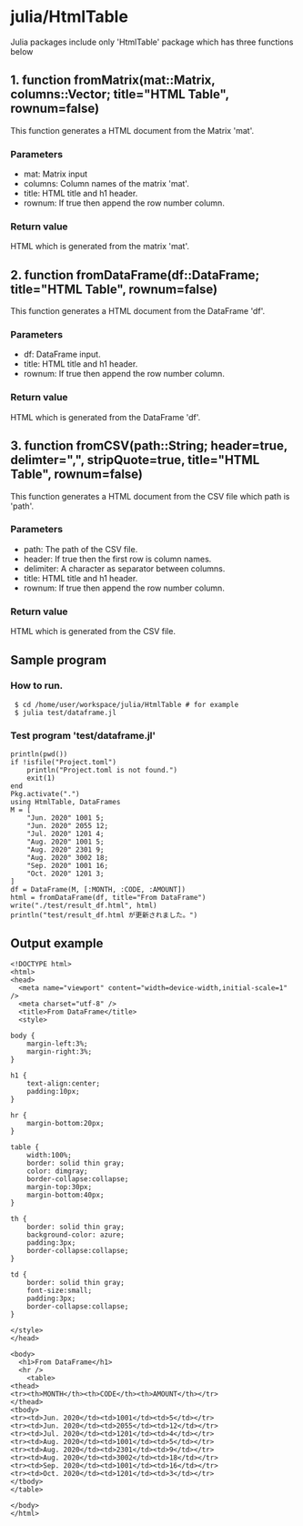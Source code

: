 # julia/HtmlTable
Julia packages include only 'HtmlTable' package which has three functions below

## 1. function fromMatrix(mat::Matrix, columns::Vector; title="HTML Table", rownum=false)
This function generates a HTML document from the Matrix 'mat'.

### Parameters
- mat: Matrix input
- columns: Column names of the matrix 'mat'.
- title: HTML title and h1 header.
- rownum: If true then append the row number column.

### Return value
 HTML which is generated from the matrix 'mat'.
 

## 2. function fromDataFrame(df::DataFrame; title="HTML Table", rownum=false)
This function generates a HTML document from the DataFrame 'df'.

### Parameters
- df: DataFrame input.
- title: HTML title and h1 header.
- rownum: If true then append the row number column.

### Return value
 HTML which is generated from the DataFrame 'df'.
 
## 3. function fromCSV(path::String; header=true, delimter=",", stripQuote=true, title="HTML Table", rownum=false)
 This function generates a HTML document from the CSV file which path is 'path'.

### Parameters
- path: The path of the CSV file.
- header: If true then the first row is column names.
- delimiter: A character as separator between columns.
- title: HTML title and h1 header.
- rownum: If true then append the row number column.

### Return value
 HTML which is generated from the CSV file.

## Sample program

### How to run.
```
 $ cd /home/user/workspace/julia/HtmlTable # for example
 $ julia test/dataframe.jl
```

### Test program 'test/dataframe.jl'

```import Pkg
println(pwd())
if !isfile("Project.toml")
    println("Project.toml is not found.")
    exit(1)
end
Pkg.activate(".")
using HtmlTable, DataFrames
M = [
    "Jun. 2020" 1001 5;
    "Jun. 2020" 2055 12;
    "Jul. 2020" 1201 4;
    "Aug. 2020" 1001 5;
    "Aug. 2020" 2301 9;
    "Aug. 2020" 3002 18;
    "Sep. 2020" 1001 16;
    "Oct. 2020" 1201 3;
]
df = DataFrame(M, [:MONTH, :CODE, :AMOUNT])
html = fromDataFrame(df, title="From DataFrame")
write("./test/result_df.html", html)
println("test/result_df.html が更新されました。")
```

## Output example

```
<!DOCTYPE html>
<html>
<head>
  <meta name="viewport" content="width=device-width,initial-scale=1" />
  <meta charset="utf-8" />
  <title>From DataFrame</title>
  <style>

body {
    margin-left:3%;
    margin-right:3%;
}

h1 {
    text-align:center;
    padding:10px;
}

hr {
    margin-bottom:20px;
}

table {
    width:100%;
    border: solid thin gray;
    color: dimgray;
    border-collapse:collapse;
    margin-top:30px;
    margin-bottom:40px;
}

th {
    border: solid thin gray;
    background-color: azure;
    padding:3px;
    border-collapse:collapse;
}

td {
    border: solid thin gray;
    font-size:small;
    padding:3px;
    border-collapse:collapse;
}

</style>
</head>

<body>
  <h1>From DataFrame</h1>
  <hr />
    <table>
<thead>
<tr><th>MONTH</th><th>CODE</th><th>AMOUNT</th></tr>
</thead>
<tbody>
<tr><td>Jun. 2020</td><td>1001</td><td>5</td></tr>
<tr><td>Jun. 2020</td><td>2055</td><td>12</td></tr>
<tr><td>Jul. 2020</td><td>1201</td><td>4</td></tr>
<tr><td>Aug. 2020</td><td>1001</td><td>5</td></tr>
<tr><td>Aug. 2020</td><td>2301</td><td>9</td></tr>
<tr><td>Aug. 2020</td><td>3002</td><td>18</td></tr>
<tr><td>Sep. 2020</td><td>1001</td><td>16</td></tr>
<tr><td>Oct. 2020</td><td>1201</td><td>3</td></tr>
</tbody>
</table>

</body>
</html>
```
 

